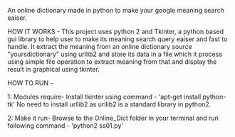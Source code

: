 An online dictionary made in python to make your google meaning search eaiser.

HOW IT WORKS - 
  This project uses python 2 and Tkinter, a python based gui library to help user to make its meaning search query eaiser and fast to handle. It extract the meaning from an online dictionary source "yoursdictionary" using urllib2 and store its data in a file which it process using simple file operation to extract meaning from that and display the result in graphical using tkinter. 

  HOW TO RUN - 

 1: Modules require-
        Install tkinter using command - 'apt-get install python-tk'
        No need to install urllib2 as urllib2 is a standard library in python2.

 2: Make it run-
        Browse to the Online_Dict folder in your terminal and run following command - 'python2 ss01.py'

